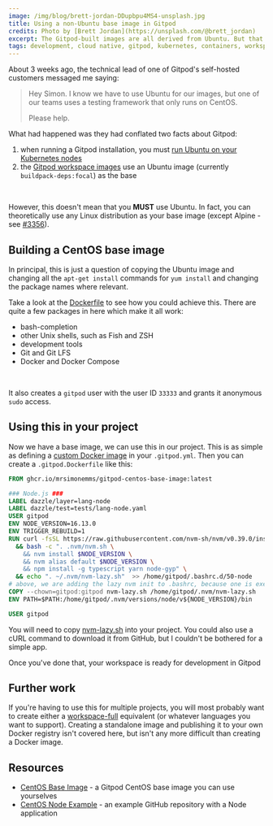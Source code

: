 ```yaml
---
image: /img/blog/brett-jordan-DDupbpu4MS4-unsplash.jpg
title: Using a non-Ubuntu base image in Gitpod
credits: Photo by [Brett Jordan](https://unsplash.com/@brett_jordan)
excerpt: The Gitpod-built images are all derived from Ubuntu. But that doesn't meant that's all you can use.
tags: development, cloud native, gitpod, kubernetes, containers, workspaces
---
```


About 3 weeks ago, the technical lead of one of Gitpod's self-hosted customers messaged me saying:

> Hey Simon. I know we have to use Ubuntu for our images, but one of our teams uses a testing framework that only runs on CentOS.
>
> Please help.

What had happened was they had conflated two facts about Gitpod:

1. when running a Gitpod installation, you must [run Ubuntu on your Kubernetes nodes](https://www.gitpod.io/docs/self-hosted/latest/cluster-set-up#node-and-container-requirements)
1. the [Gitpod workspace images](https://github.com/gitpod-io/workspace-images) use an Ubuntu image (currently `buildpack-deps:focal`) as the base

<br />

However, this doesn't mean that you **MUST** use Ubuntu. In fact, you can theoretically use any Linux distribution as your base image (except Alpine - see [#3356](https://github.com/gitpod-io/gitpod/issues/3356)).

## Building a CentOS base image

In principal, this is just a question of copying the Ubuntu image and changing all the `apt-get install` commands for `yum install` and changing the package names where relevant.

Take a look at the [Dockerfile](https://github.com/MrSimonEmms/gitpod-centos-base-image/blob/main/Dockerfile) to see how you could achieve this. There are quite a few packages in here which make it all work:

- bash-completion
- other Unix shells, such as Fish and ZSH
- development tools
- Git and Git LFS
- Docker and Docker Compose

<br />

It also creates a `gitpod` user with the user ID `33333` and grants it anonymous `sudo` access.

## Using this in your project

Now we have a base image, we can use this in our project. This is as simple as defining a [custom Docker image](https://www.gitpod.io/docs/config-docker) in your `.gitpod.yml`. Then you can create a `.gitpod.Dockerfile` like this:

```Dockerfile
FROM ghcr.io/mrsimonemms/gitpod-centos-base-image:latest

### Node.js ###
LABEL dazzle/layer=lang-node
LABEL dazzle/test=tests/lang-node.yaml
USER gitpod
ENV NODE_VERSION=16.13.0
ENV TRIGGER_REBUILD=1
RUN curl -fsSL https://raw.githubusercontent.com/nvm-sh/nvm/v0.39.0/install.sh | PROFILE=/dev/null bash \
  && bash -c ". .nvm/nvm.sh \
    && nvm install $NODE_VERSION \
    && nvm alias default $NODE_VERSION \
    && npm install -g typescript yarn node-gyp" \
  && echo ". ~/.nvm/nvm-lazy.sh"  >> /home/gitpod/.bashrc.d/50-node
# above, we are adding the lazy nvm init to .bashrc, because one is executed on interactive shells, the other for non-interactive shells (e.g. plugin-host)
COPY --chown=gitpod:gitpod nvm-lazy.sh /home/gitpod/.nvm/nvm-lazy.sh
ENV PATH=$PATH:/home/gitpod/.nvm/versions/node/v${NODE_VERSION}/bin

USER gitpod
```

You will need to copy [nvm-lazy.sh](https://github.com/gitpod-io/workspace-images/blob/main/chunks/lang-node/nvm-lazy.sh) into your project. You could also use a cURL command to download it from GitHub, but I couldn't be bothered for a simple app.

Once you've done that, your workspace is ready for development in Gitpod

## Further work

If you're having to use this for multiple projects, you will most probably want to create either a [workspace-full](https://hub.docker.com/r/gitpod/workspace-full) equivalent (or whatever languages you want to support). Creating a standalone image and publishing it to your own Docker registry isn't covered here, but isn't any more difficult than creating a Docker image.

## Resources

- [CentOS Base Image](https://github.com/MrSimonEmms/gitpod-centos-base-image) - a Gitpod CentOS base image you can use yourselves
- [CentOS Node Example](https://github.com/MrSimonEmms/gitpod-centos-node-example) - an example GitHub repository with a Node application
